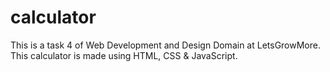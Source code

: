 # calculator
This is a task 4 of Web Development and Design Domain at LetsGrowMore.
This calculator is made using HTML, CSS & JavaScript.
